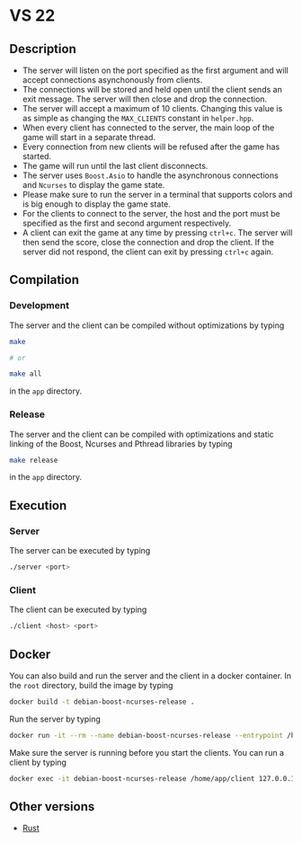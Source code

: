 # VS 22

## Description
* The server will listen on the port specified as the first argument and will accept connections asynchonously from clients.
* The connections will be stored and held open until the client sends an exit message. The server will then close and drop the connection.
* The server will accept a maximum of 10 clients. Changing this value is as simple as changing the ```MAX_CLIENTS``` constant in ```helper.hpp```.
* When every client has connected to the server, the main loop of the game will start in a separate thread.
* Every connection from new clients will be refused after the game has started.
* The game will run until the last client disconnects.
* The server uses ```Boost.Asio``` to handle the asynchronous connections and ```Ncurses``` to display the game state.
* Please make sure to run the server in a terminal that supports colors and is big enough to display the game state.
* For the clients to connect to the server, the host and the port must be specified as the first and second argument respectively.
* A client can exit the game at any time by pressing ```ctrl+c```. The server will then send the score, close the connection and drop the client. If the server did not respond, the client can exit by pressing ```ctrl+c``` again.


## Compilation

### Development
The server and the client can be compiled without optimizations by typing
```sh
make

# or

make all
```
in the ```app``` directory.

### Release

The server and the client can be compiled with optimizations and static linking of the Boost, Ncurses and Pthread libraries by typing
```sh
make release
```
in the ```app``` directory.

## Execution
### Server
The server can be executed by typing
```sh
./server <port>
```

### Client
The client can be executed by typing
```sh
./client <host> <port>
```

## Docker

You can also build and run the server and the client in a docker container. In the ```root``` directory, build the image by typing

```sh
docker build -t debian-boost-ncurses-release .
```

Run the server by typing
```sh
docker run -it --rm --name debian-boost-ncurses-release --entrypoint /home/app/server debian-boost-ncurses-release 80
```
Make sure the server is running before you start the clients. You can run a client by typing

```sh
docker exec -it debian-boost-ncurses-release /home/app/client 127.0.0.1 80
```
## Other versions
* [Rust](https://github.com/JadKHaddad/VS22-Boost-Asio-Server-Rewritten-In-Rust)